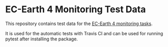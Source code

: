 # EC-Earth 4 Monitoring Test Data

This repository contains test data for the [EC-Earth 4 monitoring tasks](https://github.com/uwefladrich/scriptengine-tasks-ecearth).

It is used for the automatic tests with Travis CI and can be used for running pytest after installing the package.
